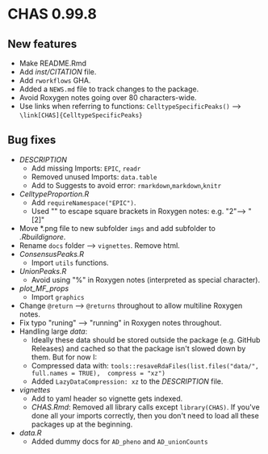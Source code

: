 # CHAS 0.99.8

## New features 

* Make README.Rmd
* Add *inst/CITATION* file.
* Add `rworkflows` GHA.
* Added a `NEWS.md` file to track changes to the package.
* Avoid Roxygen notes going over 80 characters-wide.
* Use links when referring to functions: 
  `CelltypeSpecificPeaks()` --> `\link[CHAS]{CelltypeSpecificPeaks}`

## Bug fixes 

* *DESCRIPTION*
  - Add missing Imports: `EPIC`, `readr`
  - Removed unused Imports: `data.table`
  - Add to Suggests to avoid error: `rmarkdown`,`markdown`,`knitr`
* *CelltypeProportion.R*
  - Add `requireNamespace("EPIC")`.
  - Used "\" to escape square brackets in Roxygen notes: e.g. "2"--> "\[2\]"
* Move *.png file to new subfolder `imgs` and add subfolder to *.Rbuildignore*.
* Rename `docs` folder --> `vignettes`. Remove html.
* *ConsensusPeaks.R*
  - Import `utils` functions.
* *UnionPeaks.R*
  - Avoid using "%" in Roxygen notes (interpreted as special character).
* *plot_MF_props*
  - Import `graphics`
* Change `@return` --> `@returns` throughout to allow multiline Roxygen notes.
* Fix typo "runing" --> "running" in Roxygen notes throughout.
* Handling large *data*:
  - Ideally these data should be stored outside the package (e.g. GitHub Releases) 
    and cached so that the package isn't slowed down by them. But for now I:
  - Compressed data with: `tools::resaveRdaFiles(list.files("data/", full.names = TRUE),  compress = "xz")`
  - Added `LazyDataCompression: xz` to the *DESCRIPTION* file.
* *vignettes*
  - Add to yaml header so vignette gets indexed.
  - *CHAS.Rmd*: Removed all library calls except `library(CHAS)`. 
    If you've done all your imports correctly, then you don't need to load 
    all these packages up at the beginning.
* *data.R*
  - Added dummy docs for `AD_pheno` and `AD_unionCounts`
